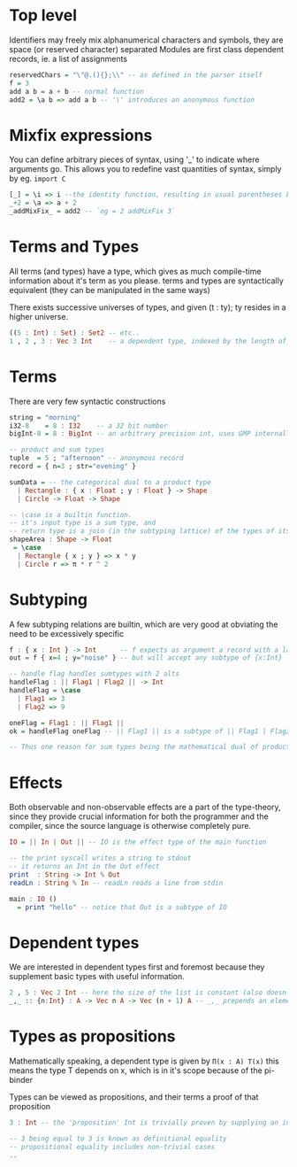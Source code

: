 # Top level
Identifiers may freely mix alphanumerical characters and symbols,
they are space (or reserved character) separated
Modules are first class dependent records, ie. a list of assignments
```haskell
reservedChars = "\"@.(){};\\" -- as defined in the parser itself
f = 3
add a b = a + b -- normal function
add2 = \a b => add a b -- '\' introduces an anonymous function
```

# Mixfix expressions
You can define arbitrary pieces of syntax, using '_' to indicate where arguments go.
This allows you to redefine vast quantities of syntax, simply by eg. `import C`
```haskell
[_] = \i => i --the identity function, resulting in usual parentheses behavior
_+2 = \a => a + 2
_addMixFix_ = add2 -- `eg = 2 addMixFix 3`
```

# Terms and Types
All terms (and types) have a type, which gives as much compile-time information about it's term as you please.
terms and types are syntactically equivalent (they can be manipulated in the same ways)

There exists successive universes of types, and given (t : ty); ty resides in a higher universe.
```haskell
((5 : Int) : Set) : Set2 -- etc..
1 , 2 , 3 : Vec 3 Int    -- a dependent type, indexed by the length of the vector
```

# Terms
There are very few syntactic constructions
```haskell
string = "morning"
i32-8    = 8 : I32    -- a 32 bit number
bigInt-8 = 8 : BigInt -- an arbitrary precision int, uses GMP internally

-- product and sum types
tuple  = 5 ; "afternoon" -- anonymous record
record = { n=3 ; str="evening" }

sumData = -- the categorical dual to a product type
  | Rectangle : { x : Float ; y : Float } -> Shape
  | Circle -> Float -> Shape

-- \case is a builtin function.
-- it's input type is a sum type, and
-- return type is a join (in the subtyping lattice) of the types of its alts
shapeArea : Shape -> Float
 = \case
  | Rectangle { x ; y } => x * y
  | Circle r => π * r ^ 2
```

# Subtyping
A few subtyping relations are builtin, which are very good at obviating the need to be excessively specific
```haskell
f : { x : Int } -> Int      -- f expects as argument a record with a label x of type Int
out = f { x=4 ; y="noise" } -- but will accept any subtype of {x:Int}

-- handle flag handles sumtypes with 2 alts
handleFlag : || Flag1 | Flag2 || -> Int
handleFlag = \case
  | Flag1 => 3
  | Flag2 => 9

oneFlag = Flag1 : || Flag1 ||
ok = handleFlag oneFlag -- || Flag1 || is a subtype of || Flag1 | Flag2 ||

-- Thus one reason for sum types being the mathematical dual of product types is clear
```

# Effects
Both observable and non-observable effects are a part of the type-theory, since they provide crucial information for both the programmer and the compiler, since the source language is otherwise completely pure.

```haskell
IO = || In | Out || -- IO is the effect type of the main function

-- the print syscall writes a string to stdout
-- it returns an Int in the Out effect
print  : String -> Int % Out
readLn : String % In -- readLn reads a line from stdin

main : IO ()
  = print "hello" -- notice that Out is a subtype of IO
```

# Dependent types
We are interested in dependent types first and foremost because they supplement basic types
with useful information.
```haskell
2 , 5 : Vec 2 Int -- here the size of the list is constant (also doesn't exist at runtime)
_,_ :: {n:Int} : A -> Vec n A -> Vec (n + 1) A -- _,_ prepends an element, incrementing the vec size
```

# Types as propositions
Mathematically speaking, a dependent type is given by `Π(x : A) T(x)`
this means the type T depends on x, which is in it's scope because of the pi-binder

Types can be viewed as propositions, and their terms a proof of that proposition
```Haskell
3 : Int -- the 'proposition' Int is trivially proven by supplying an inhabitant

-- 3 being equal to 3 is known as definitional equality
-- propositional equality includes non-trivial cases
..
```
